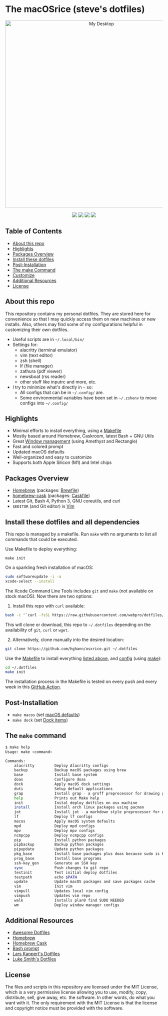 # The macOSrice (steve's dotfiles)

<!-- Header & Preview Image -->
<p align="center">
    <img width="600" alt="My Desktop" src="https://github.com/hghann/osxrice/blob/master/screenshots/desktop.png">
</p>

<!-- Shields -->
<p align="center">
  <a href="https://github.com/hghann/osxrice/blob/master/LICENSE" alt="License">
      <img src="https://img.shields.io/github/license/hghann/osxrice" /></a>
  <a href="https://img.shields.io/github/languages/count/hghann/osxrice"  alt="Activity">
      <img src="https://img.shields.io/github/languages/count/hghann/osxrice" /></a>
  <a href="https://img.shields.io/github/languages/code-size/hghann/osxrice"  alt="Code size">
      <img src="https://img.shields.io/github/languages/code-size/hghann/osxrice" /></a>
  <a href="https://github.com/hghann/osxrice/pulse" alt="Activity">
      <img src="https://img.shields.io/github/commit-activity/m/hghann/osxrice" /></a>
</p>

## Table of Contents

- [About this repo](#about-this-repo)
- [Highlights](#highlights)
- [Packages Overview](#packages-overview)
- [Install these dotfiles](#install-these-dotfiles-and-all-dependencies)
- [Post-Installation](#post-Installation)
- [The make Command](#the-make-command)
- [Customize](#customize)
- [Additional Resources](#additional-resources)
- [License](#license)

## About this repo

This repository contains my personal dotfiles. They are stored here for
convenience so that I may quickly access them on new machines or new installs.
Also, others may find some of my configurations helpful in customizing their
own dotfiles.

- Useful scripts are in `~/.local/bin/`
- Settings for:
	- alacritty (terminal emulator)
	- vim (text editor)
	- zsh (shell)
	- lf (file manager)
	- zathura (pdf viewer)
	- newsboat (rss reader)
	- other stuff like inputrc and more, etc.
- I try to minimize what's directly in `~` so:
	- All configs that can be in `~/.config/` are.
	- Some environmental variables have been set in `~/.zshenv` to move configs into `~/.config/`

## Highlights

- Minimal efforts to install everything, using a [Makefile](./Makefile)
- Mostly based around Homebrew, Caskroom, latest Bash + GNU Utils
- Great [Window management](https://github.com/hghann/osxrice/tree/master/.config/wm) (using Amethyst and Rectangle)
- Fast and colored prompt
- Updated macOS defaults
- Well-organized and easy to customize
- Supports both Apple Silicon (M1) and Intel chips

## Packages Overview

- [Homebrew](https://brew.sh) (packages: [Brewfile](./pkg/Brewfile))
- [homebrew-cask](https://github.com/Homebrew/homebrew-cask) (packages: [Caskfile](./pkg/Caskfile))
- Latest Git, Bash 4, Python 3, GNU coreutils, and curl
- `$EDITOR` (and Git editor) is [Vim](https://www.vim.org/)

## Install these dotfiles and all dependencies

This repo is managed by a makefile. Run `make` with no arguments to list
all commands that could be executed.

Use Makefile to deploy everything:

```
make init
```

On a sparkling fresh installation of macOS:

```bash
sudo softwareupdate -i -a
xcode-select --install
```

The Xcode Command Line Tools includes `git` and `make` (not available on stock
macOS). Now there are two options:

1. Install this repo with `curl` available:

```bash
bash -c "`curl -fsSL https://raw.githubusercontent.com/webpro/dotfiles/master/remote-install.sh`"
```

This will clone or download, this repo to `~/.dotfiles` depending on the
availability of `git`, `curl` or `wget`.

2. Alternatively, clone manually into the desired location:

```bash
git clone https://github.com/hghann/osxrice.git ~/.dotfiles
```

Use the [Makefile](./Makefile) to install everything
[listed above](#package-overview), and [config](./.config) (using
[make](https://www.gnu.org/software/make/)):

```bash
cd ~/.dotfiles
make init
```

The installation process in the Makefile is tested on every push and every week
in this [GitHub Action](https://github.com/hghann/dotfiles/actions).

## Post-Installation

- `make macos` (set [macOS defaults](./.local/bin/macOS.sh))
- `make dock` (set [Dock items](./.local/bin/dock.sh))

## The `make` command

```bash
$ make help
Usage: make <command>

Commands:
    alacritty         Deploy Alacritty configs
    backup            Backup macOS packages using brew
    base              Install base system
    doas              Configure doas
    dock              Apply macOS dock settings
    duti              Setup default applications
    grap              Install grap - a groff preprocessor for drawing graphs
    help              Prints out Make help
    init              Inital deploy dotfiles on osx machine
    install           Install arch linux packages using pacman
    jot               Install jot - a markdown style preprocessor for groff
    lf                Deploy lf configs
    macos             Apply macOS system defaults
    mpd               Deploy mpd configs
    mpv               Deploy mpv configs
    ncmpcpp           Deploy ncmpcpp configs
    pip               Install python packages
    pipbackup         Backup python packages
    pipupdate         Update python packages
    pkg_base          Install base packages plus doas because sudo is bloat
    prog_base         Install base programs
    ssh-key_gen       Generate an SSH key
    sync              Push changes to git repo
    testinit          Test initial deploy dotfiles
    testpath          echo $PATH
    update            Update macOS packages and save packages cache
    vim               Init vim
    vimpull           Updates local vim config
    vimpush           Updates vim repo
    walk              Installs plan9 find SUDO NEEDED
    wm                Deploy window manager configs
```

## Additional Resources

- [Awesome Dotfiles](https://github.com/webpro/awesome-dotfiles)
- [Homebrew](https://brew.sh)
- [Homebrew Cask](https://github.com/Homebrew/homebrew-cask)
- [Bash prompt](https://wiki.archlinux.org/index.php/Color_Bash_Prompt)
- [Lars Kappert's Dotfiles](https://github.com/webpro/dotfiles)
- [Luke Smith's Dotfiles](https://github.com/LukeSmithxyz/voidrice)

## License

The files and scripts in this repository are licensed under the MIT License,
which is a very permissive license allowing you to use, modify, copy,
distribute, sell, give away, etc. the software. In other words, do what you
want with it. The only requirement with the MIT License is that the license and
copyright notice must be provided with the software.
